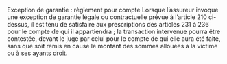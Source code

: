 Exception de garantie : règlement pour compte
Lorsque l’assureur invoque une exception de garantie légale ou contractuelle prévue à l’article 210 ci-dessus, il est tenu de satisfaire aux prescriptions des articles 231 à 236 pour le compte de qui il appartiendra ; la transaction intervenue pourra être contestée, devant le juge par celui pour le compte de qui elle aura été faite, sans que soit remis en cause le montant des sommes allouées à la victime ou à ses ayants droit.